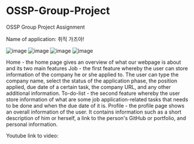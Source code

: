# OSSP-Group-Project
OSSP Group Project Assignment

Name of application: 취직 가즈아!

![image](https://user-images.githubusercontent.com/90780072/205310087-fea490fd-51ff-4ee9-8605-fe8533bd0356.png)
![image](https://user-images.githubusercontent.com/90780072/205310179-dd6d4858-a8e5-408d-b9d4-3374550450dd.png)
![image](https://user-images.githubusercontent.com/90780072/205310266-7fd0c52f-bd70-432c-a96b-77d0aa138563.png)
![image](https://user-images.githubusercontent.com/90780072/205310567-de11c0da-13ff-412b-9db9-74fb90a030f1.png)

Home - the home page gives an overview of what our webpage is about and its two main features
Job - the first feature whereby the user can store information of the company he or she applied to. The user can type the company name, select the status of the application phase, the position applied, due date of a certain task, the company URL, and any other additional information.
To-do-list - the second feature whereby the user store information of what are some job application-related tasks that needs to be done and when the due date of it is.
Profile - the profile page shows an overall information of the user. It contains information such as a short description of him or herself, a link to the person's GitHub or portfolio, and personal information.

Youtube link to video: 
